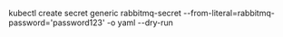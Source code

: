 kubectl create secret generic rabbitmq-secret --from-literal=rabbitmq-password='password123' -o yaml --dry-run

